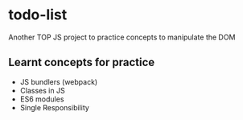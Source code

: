 # todo-list

Another TOP JS project to practice concepts to manipulate the DOM

## Learnt concepts for practice

- JS bundlers (webpack)
- Classes in JS
- ES6 modules
- Single Responsibility
